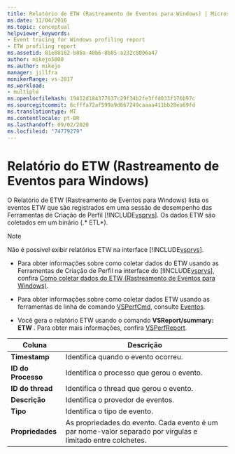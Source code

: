 ```yaml
---
title: Relatório de ETW (Rastreamento de Eventos para Windows) | Microsoft Docs
ms.date: 11/04/2016
ms.topic: conceptual
helpviewer_keywords:
- Event tracing for Windows profiling report
- ETW profiling report
ms.assetid: 81e88162-b88a-40b6-8b85-a232c8096a47
author: mikejo5000
ms.author: mikejo
manager: jillfra
monikerRange: vs-2017
ms.workload:
- multiple
ms.openlocfilehash: 19412d184377637c29f34b2fe3ffd033f176b97c
ms.sourcegitcommit: 6cfffa72af599a9d667249caaaa411bb28ea69fd
ms.translationtype: MT
ms.contentlocale: pt-BR
ms.lasthandoff: 09/02/2020
ms.locfileid: "74779279"
---
```

# <a name="event-tracing-for-windows-etw-report"></a>Relatório do ETW (Rastreamento de Eventos para Windows)
O Relatório de ETW (Rastreamento de Eventos para Windows) lista os eventos ETW que são registrados em uma sessão de desempenho das Ferramentas de Criação de Perfil [!INCLUDE[vsprvs](../code-quality/includes/vsprvs_md.md)]. Os dados ETW são coletados em um binário (.* ETL*).

> [!NOTE]
> Não é possível exibir relatórios ETW na interface [!INCLUDE[vsprvs](../code-quality/includes/vsprvs_md.md)].

- Para obter informações sobre como coletar dados do ETW usando as Ferramentas de Criação de Perfil na interface do [!INCLUDE[vsprvs](../code-quality/includes/vsprvs_md.md)], confira [Como coletar dados do ETW (Rastreamento de Eventos para Windows)](../profiling/how-to-collect-event-tracing-for-windows-etw-data.md).

- Para obter informações sobre como coletar dados ETW usando as ferramentas de linha de comando [VSPerfCmd](../profiling/vsperfcmd.md), consulte [Eventos](../profiling/events-vsperfcmd.md).

- Você gera o relatório ETW usando o comando **VSReport/summary: ETW** . Para obter mais informações, confira [VSPerfReport](../profiling/vsperfreport.md).

|Coluna|Descrição|
|------------|-----------------|
|**Timestamp**|Identifica quando o evento ocorreu.|
|**ID do Processo**|Identifica o processo que gerou o evento.|
|**ID do thread**|Identifica o thread que gerou o evento.|
|**Descrição**|Identifica o provedor de eventos.|
|**Tipo**|Identifica o tipo de evento.|
|**Propriedades**|As propriedades do evento. Cada evento é um par nome-valor separado por vírgulas e limitado entre colchetes.|
